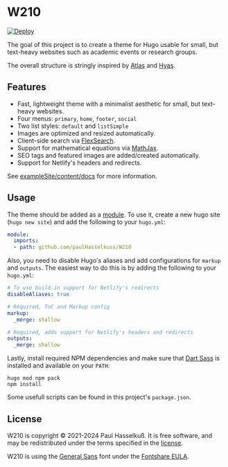 # W210

[![Deploy](https://github.com/paulHasselkuss/W210/actions/workflows/deploy.yml/badge.svg)](https://github.com/paulHasselkuss/W210/actions/workflows/deploy.yml)

The goal of this project is to create a theme for Hugo usable for small, but text-heavy websites such as academic events or research groups.

The overall structure is stringly inspired by [Atlas](https://github.com/indigotree/atlas) and [Hyas](https://gethyas.com).

## Features

* Fast, lightweight theme with a minimalist aesthetic for small, but text-heavy websites.
* Four menus: `primary`, `home`, `footer`, `social`
* Two list styles: `default` and `listSimple`
* Images are optimized and resized automatically.
* Client-side search via [FlexSearch](https://nextapps-de.github.io/flexsearch/).
* Support for mathematical equations via [MathJax](https://www.mathjax.org).
* SEO tags and featured images are added/created automatically.
* Support for Netlify's headers and redirects.

See [exampleSite/content/docs](exampleSite/content/docs) for more information.

## Usage

The theme should be added as a [module](https://gohugo.io/hugo-modules/). To use it, create a new hugo site (`hugo new site`) and add the following to your `hugo.yml`:

```YAML
module:
  imports:
  - path: github.com/paulHasselkuss/W210
```

Also, you need to disable Hugo's aliases and add configurations for `markup` and `outputs`. The easiest way to do this is by adding the following to your `hugo.yml`:

```YAML
# To use build-in support for Netlify's redirects
disableAliases: true

# Required, ToC and Markup config
markup:
  _merge: shallow

# Required, adds support for Netlify's headers and redirects
outputs:
  _merge: shallow
```

Lastly, install required NPM dependencies and make sure that [Dart Sass](https://gohugo.io/functions/resources/tocss/#dart-sass) is installed and available on your `PATH`:

```SHELL
hugo mod npm pack
npm install
```

Some usefull scripts can be found in this project's `package.json`.

## License

W210 is copyright © 2021-2024 Paul Hasselkuß. It is free software, and may be redistributed under the terms specified in the [license](LICENSE.md).

W210 is using the [General Sans](https://www.fontshare.com/fonts/general-sans) font under the [Fontshare EULA](static/fonts/Fontshare-EULA.txt).
